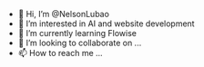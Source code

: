 - 👋 Hi, I’m @NelsonLubao
- 👀 I’m interested in AI and website development
- 🌱 I’m currently learning Flowise
- 💞️ I’m looking to collaborate on ...
- 📫 How to reach me ...

<!---
NelsonLubao/NelsonLubao is a ✨ special ✨ repository because its `README.md` (this file) appears on your GitHub profile.
You can click the Preview link to take a look at your changes.
--->
